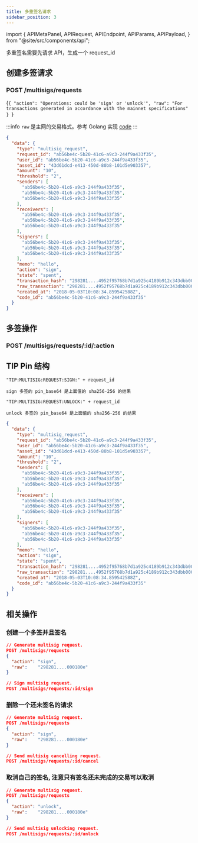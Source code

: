 ```yaml
---
title: 多重签名请求
sidebar_position: 3
---
```


import {
  APIMetaPanel,
  APIRequest,
  APIEndpoint,
  APIParams,
  APIPayload,
} from "@site/src/components/api";

多重签名需要先请求 API，生成一个 request_id

## 创建多签请求

### POST /multisigs/requests

<APIEndpoint url="/multisigs/requests" />

<APIMetaPanel scope="Authorized" />

<APIPayload>{`{
  "action": "Operations: could be 'sign' or 'unlock'",
  "raw": "For transactions generated in accordance with the mainnet specifications"
}
`}</APIPayload>

:::info
`raw` 是主网的交易格式。参考 Golang 实现 [code](https://github.com/MixinNetwork/multisig-bot/tree/master/src/utils)
:::

<APIRequest
  title="Get Multisig Outputs"
  method="POST"
  url='/multisigs/requests --data &apos;{"action": "sign", "raw": "298281....4952f95768b7d1a925c4189b912c343dbb000180e"}&apos;'
/>

```json title="Response"
{
  "data": {
    "type": "multisig_request",
    "request_id": "ab56be4c-5b20-41c6-a9c3-244f9a433f35",
    "user_id": "ab56be4c-5b20-41c6-a9c3-244f9a433f35",
    "asset_id": "43d61dcd-e413-450d-80b8-101d5e903357",
    "amount": "10",
    "threshold": "2",
    "senders": [
      "ab56be4c-5b20-41c6-a9c3-244f9a433f35",
      "ab56be4c-5b20-41c6-a9c3-244f9a433f35",
      "ab56be4c-5b20-41c6-a9c3-244f9a433f35"
    ],
    "receivers": [
      "ab56be4c-5b20-41c6-a9c3-244f9a433f35",
      "ab56be4c-5b20-41c6-a9c3-244f9a433f35",
      "ab56be4c-5b20-41c6-a9c3-244f9a433f35"
    ],
    "signers": [
      "ab56be4c-5b20-41c6-a9c3-244f9a433f35",
      "ab56be4c-5b20-41c6-a9c3-244f9a433f35",
      "ab56be4c-5b20-41c6-a9c3-244f9a433f35"
    ],
    "memo": "hello",
    "action": "sign",
    "state": "spent",
    "transaction_hash": "298281....4952f95768b7d1a925c4189b912c343dbb000180e",
    "raw_transaction": "298281....4952f95768b7d1a925c4189b912c343dbb000180e",
    "created_at": "2018-05-03T10:08:34.859542588Z",
    "code_id": "ab56be4c-5b20-41c6-a9c3-244f9a433f35"
  }
}
```

## 多签操作

### POST /multisigs/requests/:id/:action

<APIEndpoint url="/multisigs/requests/:id/:action" />

<APIMetaPanel scope="Authorized" />

<APIParams
  p-action="Operations: could be `sign`, `cancel`, and `unlock`"
  p-action-required={true}
  p-pin_base64="Encrypted PIN."
  p-pin-required={true}
/>

## TIP Pin 结构

```
"TIP:MULTISIG:REQUEST:SIGN:" + request_id

sign 多签的 pin_base64 是上面值的 sha256-256 的结果

"TIP:MULTISIG:REQUEST:UNLOCK:" + request_id

unlock 多签的 pin_base64 是上面值的 sha256-256 的结果
```

<APIRequest
  title="Get Multisig Outputs"
  method="POST"
  url='/multisigs/requests/:id/:action --data &apos;{"pin": "YOUR_PIN"}&apos;'
/>

```json title="Response"
{
  "data": {
    "type": "multisig_request",
    "request_id": "ab56be4c-5b20-41c6-a9c3-244f9a433f35",
    "user_id": "ab56be4c-5b20-41c6-a9c3-244f9a433f35",
    "asset_id": "43d61dcd-e413-450d-80b8-101d5e903357",
    "amount": "10",
    "threshold": "2",
    "senders": [
      "ab56be4c-5b20-41c6-a9c3-244f9a433f35",
      "ab56be4c-5b20-41c6-a9c3-244f9a433f35",
      "ab56be4c-5b20-41c6-a9c3-244f9a433f35"
    ],
    "receivers": [
      "ab56be4c-5b20-41c6-a9c3-244f9a433f35",
      "ab56be4c-5b20-41c6-a9c3-244f9a433f35",
      "ab56be4c-5b20-41c6-a9c3-244f9a433f35"
    ],
    "signers": [
      "ab56be4c-5b20-41c6-a9c3-244f9a433f35",
      "ab56be4c-5b20-41c6-a9c3-244f9a433f35",
      "ab56be4c-5b20-41c6-a9c3-244f9a433f35"
    ],
    "memo": "hello",
    "action": "sign",
    "state": "spent",
    "transaction_hash": "298281....4952f95768b7d1a925c4189b912c343dbb000180e",
    "raw_transaction": "298281....4952f95768b7d1a925c4189b912c343dbb000180e",
    "created_at": "2018-05-03T10:08:34.859542588Z",
    "code_id": "ab56be4c-5b20-41c6-a9c3-244f9a433f35"
  }
}
```

## 相关操作

### 创建一个多签并且签名

```json
// Generate multisig request.
POST /multisigs/requests
{
  "action": "sign",
  "raw":    "298281....000180e"
}

// Sign multisig request.
POST /multisigs/requests/:id/sign
```

### 删除一个还未签名的请求

```json
// Generate multisig request.
POST /multisigs/requests
{
  "action": "sign",
  "raw":    "298281....000180e"
}

// Send multisig cancelling request.
POST /multisigs/requests/:id/cancel
```

### 取消自己的签名, 注意只有签名还未完成的交易可以取消

```json
// Generate multisig request.
POST /multisigs/requests
{
  "action": "unlock",
  "raw":    "298281....000180e"
}

// Send multisig unlocking request.
POST /multisigs/requests/:id/unlock
```
